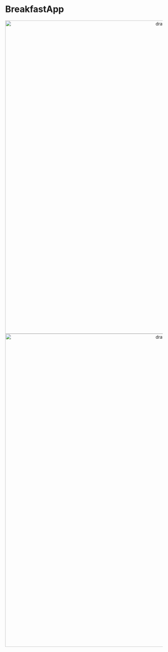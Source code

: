 # BreakfastApp


<div align="center">

<img src="https://user-images.githubusercontent.com/109075090/233986001-423f1f0a-5265-457e-94a9-4452ad11bf38.png" alt="drawing" width="1000"/>
<img src="![Screenshot 2023-04-24 143234](https://user-images.githubusercontent.com/109075090/233990935-6c183dac-4d3d-468a-a22e-4f8e9f5c2b5f.png)" alt="drawing" width="1000"/>
</div>
